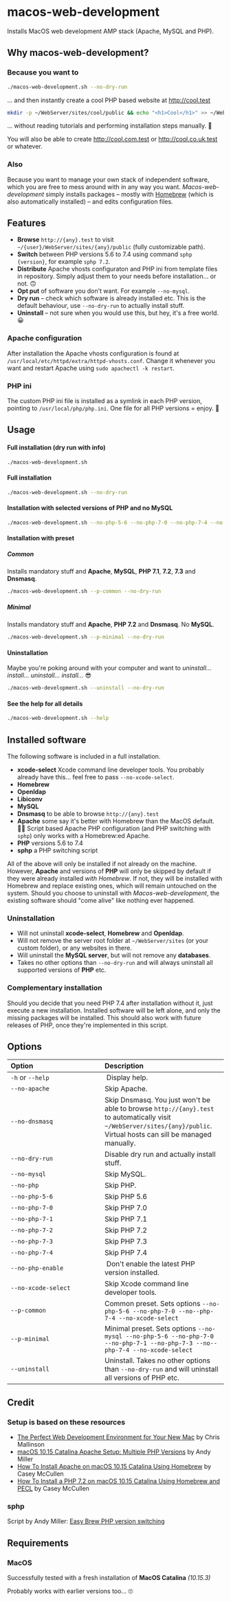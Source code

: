 # macos-web-development

Installs MacOS web development AMP stack (Apache, MySQL and PHP).


## Why macos-web-development?

### Because you want to

```bash
./macos-web-development.sh --no-dry-run
```

... and then instantly create a cool PHP based website at http://cool.test

```bash
mkdir -p ~/WebServer/sites/cool/public && echo "<h1>Cool</h1>" >> ~/WebServer/sites/cool/public/index.php
```

... without reading tutorials and performing installation steps manually. 🤩

You will also be able to create http://cool.com.test or http://cool.co.uk.test or whatever.

### Also

Because you want to manage your own stack of independent software, which you are free to mess around with in any way you want. *Macos-web-development* simply installs packages – mostly with [Homebrew](https://brew.sh) (which is also automatically installed) – and edits configuration files.



## Features

- **Browse** `http://{any}.test` to visit `~/{user}/WebServer/sites/{any}/public` (fully customizable path).
- **Switch** between PHP versions 5.6 to 7.4 using command `sphp {version}`, for example `sphp 7.2`.
- **Distribute** Apache vhosts configuraton and PHP ini from template files in repository. Simply adjust them to your needs before installation... or not. 🙃
- **Opt put** of software you don't want. For example `--no-mysql`.
- **Dry run** – check which software is already installed etc. This is the default behaviour, use `--no-dry-run` to actually install stuff.
- **Uninstall** – not sure when you would use this, but hey, it's a free world. 😀

### Apache configuration

After installation the Apache vhosts configuration is found at `/usr/local/etc/httpd/extra/httpd-vhosts.conf`. Change it whenever you want and restart Apache using `sudo apachectl -k restart`.


### PHP ini

The custom PHP ini file is installed as a symlink in each PHP version, pointing to `/usr/local/php/php.ini`. One file for all PHP versions = enjoy. 🥳


## Usage

#### Full installation (dry run with info)

```bash
./macos-web-development.sh
```


#### Full installation

```bash
./macos-web-development.sh --no-dry-run
```


#### Installation with selected versions of PHP and no MySQL

```bash
./macos-web-development.sh --no-php-5-6 --no-php-7-0 --no-php-7-4 --no-mysql --no-dry-run
```


#### Installation with preset

##### Common

Installs mandatory stuff and **Apache**, **MySQL**, **PHP 7.1**, **7.2**, **7.3** and **Dnsmasq**.

```bash
./macos-web-development.sh --p-common --no-dry-run
```

##### Minimal

Installs mandatory stuff and **Apache**, **PHP 7.2** and **Dnsmasq**. No **MySQL**.

```bash
./macos-web-development.sh --p-minimal --no-dry-run
```


#### Uninstallation

Maybe you're poking around with your computer and want to *uninstall... install... uninstall... install...* 😎

```bash
./macos-web-development.sh --uninstall --no-dry-run
```


#### See the help for all details

```bash
./macos-web-development.sh --help
```


## Installed software

The following software is included in a full installation.

- **xcode-select** Xcode command line developer tools. You probably already have this... feel free to pass `--no-xcode-select`.
- **Homebrew**
- **Openldap**
- **Libiconv**
- **MySQL**
- **Dnsmasq** to be able to browse `http://{any}.test`
- **Apache** some say it's better with Homebrew than the MacOS default. 🤷‍♂️ Script based Apache PHP configuration (and PHP switching with `sphp`) only works with a Homebrew:ed Apache.
- **PHP** versions 5.6 to 7.4
- **sphp** a PHP switching script

All of the above will only be installed if not already on the machine. However, **Apache** and versions of **PHP** will only be skipped by default if they were already installed *with Homebrew*. If not, they will be installed with Homebrew and replace existing ones, which will remain untouched on the system. Should you choose to uninstall with *Macos-web-development*, the existing software should "come alive" like nothing ever happened.


### Uninstallation

- Will not uninstall **xcode-select**, **Homebrew** and **Openldap**.
- Will not remove the server root folder at `~/WebServer/sites` (or your custom folder), or any websites in there.
- Will uninstall the **MySQL server**, but will not remove any **databases**.
- Takes no other options than `--no-dry-run` and will always uninstall all supported versions of **PHP** etc.


### Complementary installation

Should you decide that you need PHP 7.4 after installation without it, just execute a new installation. Installed software will be left alone, and only the missing packages will be installed. This should also work with future releases of PHP, once they're implemented in this script.


## Options

Option                                    | Description
:---                  | :---
`-h` or `--help`      | Display help.
`--no-apache`         | Skip Apache.
`--no-dnsmasq`        | Skip Dnsmasq. You just won't be able to browse `http://{any}.test` to automatically visit `~/WebServer/sites/{any}/public`. Virtual hosts can sill be managed manually.
`--no-dry-run`        | Disable dry run and actually install stuff.
`--no-mysql`          | Skip MySQL.
`--no-php`            | Skip PHP.
`--no-php-5-6`        | Skip PHP 5.6
`--no-php-7-0`        | Skip PHP 7.0
`--no-php-7-1`        | Skip PHP 7.1
`--no-php-7-2`        | Skip PHP 7.2
`--no-php-7-3`        | Skip PHP 7.3
`--no-php-7-4`        | Skip PHP 7.4
`--no-php-enable`     | Don't enable the latest PHP version installed.
`--no-xcode-select`   | Skip Xcode command line developer tools.
`--p-common`          | Common preset. Sets options `--no-php-5-6 --no-php-7-0 --no--php-7-4 --no-xcode-select`
`--p-minimal`         | Minimal preset. Sets options `--no-mysql --no-php-5-6 --no-php-7-0 --no-php-7-1 --no-php-7-3 --no--php-7-4 --no-xcode-select`
`--uninstall`         | Uninstall. Takes no other options than `--no-dry-run` and will uninstall all versions of PHP etc.


## Credit

### Setup is based on these resources

- [The Perfect Web Development Environment for Your New Mac](https://mallinson.ca/posts/5/the-perfect-web-development-environment-for-your-new-mac) by Chris Mallinson
- [macOS 10.15 Catalina Apache Setup: Multiple PHP Versions](https://getgrav.org/blog/macos-catalina-apache-multiple-php-versions) by Andy Miller
- [How To Install Apache on macOS 10.15 Catalina Using Homebrew](https://medium.com/better-programming/how-to-install-apache-on-macos-10-15-catalina-using-homebrew-78373ad962eb) by Casey McCullen
- [How To Install a PHP 7.2 on macOS 10.15 Catalina Using Homebrew and PECL](https://medium.com/better-programming/how-to-install-a-php-7-2-on-macos-10-15-catalina-using-homebrew-and-pecl-ad5b6c9ffb17) by Casey McCullen

### sphp

Script by Andy Miller: [Easy Brew PHP version switching](https://gist.github.com/rhukster/f4c04f1bf59e0b74e335ee5d186a98e2)


## Requirements

### MacOS

Successfully tested with a fresh installation of **MacOS Catalina** *(10.15.3)*

Probably works with earlier versions too... 🙄